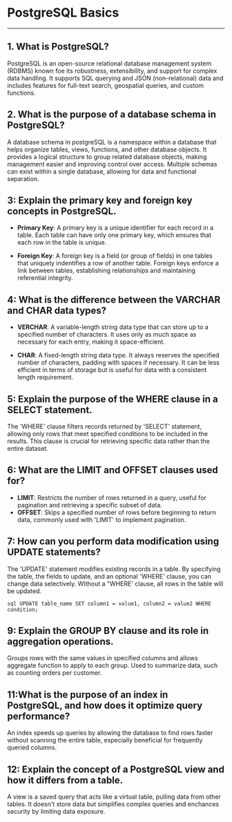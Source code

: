 # PostgreSQL Basics

---

## 1. What is PostgreSQL?
PostgreSQL is an open-source relational database management system (RDBMS) known foe its robustness, extensibility, and support for complex data handling. It supports SQL querying and JSON (non-relational) data and includes features for full-text search, geospatial queries, and custom functions.

## 2. What is the purpose of a database schema in PostgreSQL?
A database schema in postgreSQL is a namespace within a database that helps organize tables, views, functions, and other database objects. It provides a logical structure to group related database objects, making management easier and improving control over access. Multiple schemas can exist within a single database, allowing for data and functional separation.

## 3: Explain the primary key and foreign key concepts in PostgreSQL.
- **Primary Key**: A primary key is a unique identifier for each record in a table. Each table can have only one primary key, which ensures that each row in the table is unique.

- **Foreign Key**: A foreign key is a field (or group of fields) in one tables that uniquely indentifies a row of another table. Foreign keys enforce a link between tables, establishing relationships and maintaining referential integrity.

## 4: What is the difference between the VARCHAR and CHAR data types?
- **VERCHAR**: A variable-length string data type that can store up to a specified number of characters. It uses only as much space as necessary for each entry, making it space-efficient.

- **CHAR**: A fixed-length string data type. It always reserves the specified number of characters, padding with spaces if necessary. It can be less efficient in terms of storage but is useful for data with a consistent length requirement.

## 5: Explain the purpose of the WHERE clause in a SELECT statement.
The 'WHERE' clause filters records returned by 'SELECT' statement, allowing only rows that meet specified conditions to be included in the results. This clause is crucial for retrieving specific data rather than the entire dataset.

## 6: What are the LIMIT and OFFSET clauses used for?
- **LIMIT**: Restricts the number of rows returned in a query, useful for pagination and retrieving a specific subset of data.
- **OFFSET**: Skips a specified number of rows before beginning to return data, commonly used with 'LIMIT' to implement pagination.

## 7: How can you perform data modification using UPDATE statements?
The 'UPDATE' statement modifies existing records in a table. By specifying the table, the fields to update, and an optional 'WHERE' clause, you can change data selectively. WIthout a "WHERE' clause, all rows in the table will be updated.

```sql UPDATE table_name SET column1 = value1, column2 = value2 WHERE condition; ```

## 9: Explain the GROUP BY clause and its role in aggregation operations.
Groups rows with the same values in specified columns and allows aggregate function to apply to each group. Used to summarize data, such as counting orders per customer.

## 11:What is the purpose of an index in PostgreSQL, and how does it optimize query performance?
An index speeds up queries by allowing the database to find rows faster without scanning the entire table, especially beneficial for frequently queried columns.

## 12: Explain the concept of a PostgreSQL view and how it differs from a table.
A view is a saved query that acts like a virtual table, pulling data from other tables. It doesn't store data but simplifies complex queries and enchances security by limiting data exposure.
